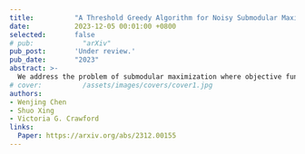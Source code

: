 ```yaml
---
title:          "A Threshold Greedy Algorithm for Noisy Submodular Maximization"
date:           2023-12-05 00:01:00 +0800
selected:       false
# pub:            "arXiv"
pub_post:       'Under review.'
pub_date:       "2023"
abstract: >-
  We address the problem of submodular maximization where objective function $f:2^U\to\mathbb{R}_{\geq 0}$ can only be accessed through i.i.d noisy queries. This problem arises in many applications including influence maximization, diverse recommendation systems, and large-scale facility location optimization. We propose an efficient adaptive sampling strategy, called \samplong (\samp), that is inspired by algorithms for best-arm-identification in multi-armed bandit, which significantly improves sample efficiency. We integrate \samp into existing approximation algorithms for submodular maximization, resulting in algorithms with approximation guarantees arbitrarily close to the standard value oracle setting that are highly sample-efficient. We propose and analyze sample-efficient algorithms for monotone submodular maximization with cardinality and matroid constraints, as well as unconstrained non-monotone submodular maximization. Our theoretical analysis is complemented by empirical evaluation on real instances, demonstrating the superior sample efficiency of our proposed algorithm relative to alternative approaches.
# cover:          /assets/images/covers/cover1.jpg
authors:
- Wenjing Chen
- Shuo Xing
- Victoria G. Crawford
links:
  Paper: https://arxiv.org/abs/2312.00155
---
```

